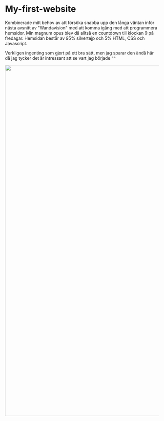 # My-first-website
Kombinerade mitt behov av att försöka snabba upp den långa väntan inför nästa avsnitt av "Wandavision" med att komma igång med att programmera hemsidor.
Min magnum opus blev då alltså en countdown till klockan 9 på fredagar. Hemsidan består av 95% silvertejp och 5% HTML, CSS och Javascript.

Verkligen ingenting som gjort på ett bra sätt, men jag sparar den ändå här då jag tycker det är intressant att se vart jag började ^^


<p align="center"><img src="https://i.imgur.com/oePzNIr.png" alt="Logo" width="1146"></p>
